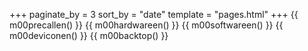 +++
paginate_by = 3
sort_by = "date"
template = "pages.html"
+++
{{ m00precallen() }}
{{ m00hardwareen() }}
{{ m00softwareen() }}
{{ m00deviconen() }}
{{ m00backtop() }}

